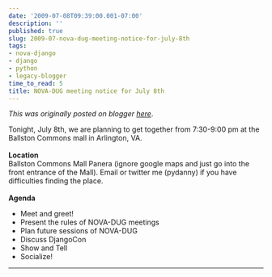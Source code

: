 ```yaml
---
date: '2009-07-08T09:39:00.001-07:00'
description: ''
published: true
slug: 2009-07-nova-dug-meeting-notice-for-july-8th
tags:
- nova-django
- django
- python
- legacy-blogger
time_to_read: 5
title: NOVA-DUG meeting notice for July 8th
---
```


*This was originally posted on blogger [here](https://pydanny.blogspot.com/2009/07/nova-dug-meeting-notice-for-july-8th.html)*.

Tonight, July 8th, we are planning to get together from 7:30-9:00 pm at the Ballston Commons mall in Arlington, VA.<br /><br /><span style="font-weight: bold;">Location</span><br />Ballston Commons Mall Panera (ignore google maps and just go into the front entrance of the Mall). Email or twitter me (pydanny) if you have difficulties finding the place.<br /><br /><span style="font-weight: bold;">Agenda</span><br /><ul><li>Meet and greet!</li><li> Present the rules of NOVA-DUG meetings</li><li> Plan future sessions of NOVA-DUG</li><li> Discuss DjangoCon</li><li> Show and Tell</li><li>Socialize!</li></ul>

---

